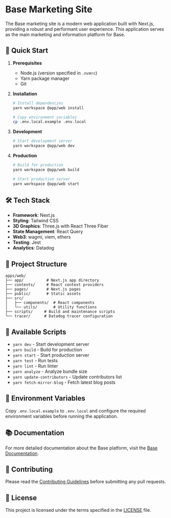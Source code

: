 # Base Marketing Site

The Base marketing site is a modern web application built with Next.js, providing a robust and performant user experience. This application serves as the main marketing and information platform for Base.

## 🚀 Quick Start

1. **Prerequisites**
   - Node.js (version specified in `.nvmrc`)
   - Yarn package manager
   - Git

2. **Installation**
   ```bash
   # Install dependencies
   yarn workspace @app/web install

   # Copy environment variables
   cp .env.local.example .env.local
   ```

3. **Development**
   ```bash
   # Start development server
   yarn workspace @app/web dev
   ```

4. **Production**
   ```bash
   # Build for production
   yarn workspace @app/web build

   # Start production server
   yarn workspace @app/web start
   ```

## 🛠 Tech Stack

- **Framework**: Next.js
- **Styling**: Tailwind CSS
- **3D Graphics**: Three.js with React Three Fiber
- **State Management**: React Query
- **Web3**: wagmi, viem, ethers
- **Testing**: Jest
- **Analytics**: Datadog

## 📁 Project Structure

```
apps/web/
├── app/          # Next.js app directory
├── contexts/     # React context providers
├── pages/        # Next.js pages
├── public/       # Static assets
├── src/
│   ├── components/  # React components
│   └── utils/       # Utility functions
├── scripts/     # Build and maintenance scripts
└── tracer/      # Datadog tracer configuration
```

## 🔧 Available Scripts

- `yarn dev` - Start development server
- `yarn build` - Build for production
- `yarn start` - Start production server
- `yarn test` - Run tests
- `yarn lint` - Run linter
- `yarn analyze` - Analyze bundle size
- `yarn update-contributors` - Update contributors list
- `yarn fetch-mirror-blog` - Fetch latest blog posts

## 🔑 Environment Variables

Copy `.env.local.example` to `.env.local` and configure the required environment variables before running the application.

## 📚 Documentation

For more detailed documentation about the Base platform, visit the [Base Documentation](https://docs.base.org).

## 🤝 Contributing

Please read the [Contributing Guidelines](../../CONTRIBUTING.md) before submitting any pull requests.

## 📄 License

This project is licensed under the terms specified in the [LICENSE](../../LICENSE.md) file.
